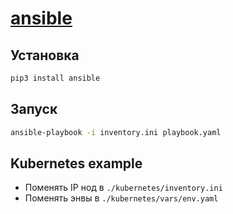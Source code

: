 # [ansible](https://github.com/ansible/ansible)

## Установка

```bash
pip3 install ansible
```

## Запуск

```bash
ansible-playbook -i inventory.ini playbook.yaml 
```

## Kubernetes example

* Поменять IP нод в `./kubernetes/inventory.ini`
* Поменять энвы в `./kubernetes/vars/env.yaml`



<!-- 
```bash
multipass launch 22.04 --cpus 2 --disk 20G --memory 2G --name slave

multipass exec slave -- bash

multipass stop slave

multipass delete slave

multipass purge
```
-->



<!-- 
- name: wait until apt lock is released
  shell: lsof -w /var/lib/apt/lists/lock | wc -l
  register: lock
  until: lock.stdout == "0"
  retries: 10
  delay: 10 
-->